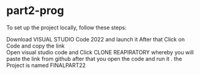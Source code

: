 # part2-prog

To set up the project locally, follow these steps:

Download VISUAL STUDIO Code 2022 and launch it
After that Click on Code and copy the link  
Open visual studio code and Click CLONE REAPIRATORY whereby you will paste the link from github 
after that you open the code and run it .
the Project is named FINALPART22
